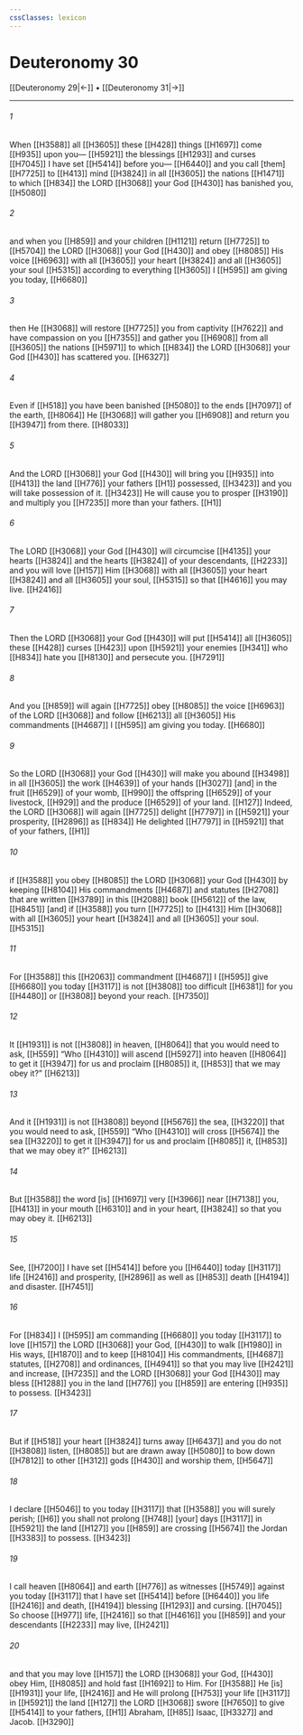 ```yaml
---
cssClasses: lexicon
---
```


# Deuteronomy 30

[[Deuteronomy 29|←]] • [[Deuteronomy 31|→]]

---

###### 1
When [[H3588]] all [[H3605]] these [[H428]] things [[H1697]] come [[H935]] upon you— [[H5921]] the blessings [[H1293]] and curses [[H7045]] I have set [[H5414]] before you— [[H6440]] and you call [them] [[H7725]] to [[H413]] mind [[H3824]] in all [[H3605]] the nations [[H1471]] to which [[H834]] the LORD [[H3068]] your God [[H430]] has banished you, [[H5080]]

###### 2
and when you [[H859]] and your children [[H1121]] return [[H7725]] to [[H5704]] the LORD [[H3068]] your God [[H430]] and obey [[H8085]] His voice [[H6963]] with all [[H3605]] your heart [[H3824]] and all [[H3605]] your soul [[H5315]] according to everything [[H3605]] I [[H595]] am giving you today, [[H6680]]

###### 3
then He [[H3068]] will restore [[H7725]] you from captivity [[H7622]] and have compassion on you [[H7355]] and gather you [[H6908]] from all [[H3605]] the nations [[H5971]] to which [[H834]] the LORD [[H3068]] your God [[H430]] has scattered you. [[H6327]]

###### 4
Even if [[H518]] you have been banished [[H5080]] to the ends [[H7097]] of the earth, [[H8064]] He [[H3068]] will gather you [[H6908]] and return you [[H3947]] from there. [[H8033]]

###### 5
And the LORD [[H3068]] your God [[H430]] will bring you [[H935]] into [[H413]] the land [[H776]] your fathers [[H1]] possessed, [[H3423]] and you will take possession of it. [[H3423]] He will cause you to prosper [[H3190]] and multiply you [[H7235]] more than your fathers. [[H1]]

###### 6
The LORD [[H3068]] your God [[H430]] will circumcise [[H4135]] your hearts [[H3824]] and the hearts [[H3824]] of your descendants, [[H2233]] and you will love [[H157]] Him [[H3068]] with all [[H3605]] your heart [[H3824]] and all [[H3605]] your soul, [[H5315]] so that [[H4616]] you may live. [[H2416]]

###### 7
Then the LORD [[H3068]] your God [[H430]] will put [[H5414]] all [[H3605]] these [[H428]] curses [[H423]] upon [[H5921]] your enemies [[H341]] who [[H834]] hate you [[H8130]] and persecute you. [[H7291]]

###### 8
And you [[H859]] will again [[H7725]] obey [[H8085]] the voice [[H6963]] of the LORD [[H3068]] and follow [[H6213]] all [[H3605]] His commandments [[H4687]] I [[H595]] am giving you today. [[H6680]]

###### 9
So the LORD [[H3068]] your God [[H430]] will make you abound [[H3498]] in all [[H3605]] the work [[H4639]] of your hands [[H3027]] [and] in the fruit [[H6529]] of your womb, [[H990]] the offspring [[H6529]] of your livestock, [[H929]] and the produce [[H6529]] of your land. [[H127]] Indeed, the LORD [[H3068]] will again [[H7725]] delight [[H7797]] in [[H5921]] your prosperity, [[H2896]] as [[H834]] He delighted [[H7797]] in [[H5921]] that of your fathers, [[H1]]

###### 10
if [[H3588]] you obey [[H8085]] the LORD [[H3068]] your God [[H430]] by keeping [[H8104]] His commandments [[H4687]] and statutes [[H2708]] that are written [[H3789]] in this [[H2088]] book [[H5612]] of the law, [[H8451]] [and] if [[H3588]] you turn [[H7725]] to [[H413]] Him [[H3068]] with all [[H3605]] your heart [[H3824]] and all [[H3605]] your soul. [[H5315]]

###### 11
For [[H3588]] this [[H2063]] commandment [[H4687]] I [[H595]] give [[H6680]] you today [[H3117]] is not [[H3808]] too difficult [[H6381]] for you [[H4480]] or [[H3808]] beyond your reach. [[H7350]]

###### 12
It [[H1931]] is not [[H3808]] in heaven, [[H8064]] that you would need to ask, [[H559]] “Who [[H4310]] will ascend [[H5927]] into  heaven [[H8064]] to get it [[H3947]] for us  and proclaim [[H8085]] it, [[H853]] that we may obey it?” [[H6213]]

###### 13
And it [[H1931]] is not [[H3808]] beyond [[H5676]] the sea, [[H3220]] that you would need to ask, [[H559]] “Who [[H4310]] will cross [[H5674]] the sea [[H3220]] to get it [[H3947]] for us  and proclaim [[H8085]] it, [[H853]] that we may obey it?” [[H6213]]

###### 14
But [[H3588]] the word [is] [[H1697]] very [[H3966]] near [[H7138]] you, [[H413]] in your mouth [[H6310]] and in your heart, [[H3824]] so that you may obey it. [[H6213]]

###### 15
See, [[H7200]] I have set [[H5414]] before you [[H6440]] today [[H3117]] life [[H2416]] and prosperity, [[H2896]] as well as [[H853]] death [[H4194]] and disaster. [[H7451]]

###### 16
For [[H834]] I [[H595]] am commanding [[H6680]] you today [[H3117]] to love [[H157]] the LORD [[H3068]] your God, [[H430]] to walk [[H1980]] in His ways, [[H1870]] and to keep [[H8104]] His commandments, [[H4687]] statutes, [[H2708]] and ordinances, [[H4941]] so that you may live [[H2421]] and increase, [[H7235]] and the LORD [[H3068]] your God [[H430]] may bless [[H1288]] you in the land [[H776]] you [[H859]] are entering [[H935]] to possess. [[H3423]]

###### 17
But if [[H518]] your heart [[H3824]] turns away [[H6437]] and you do not [[H3808]] listen, [[H8085]] but are drawn away [[H5080]] to bow down [[H7812]] to other [[H312]] gods [[H430]] and worship them, [[H5647]]

###### 18
I declare [[H5046]] to you  today [[H3117]] that [[H3588]] you will surely perish; [[H6]] you shall not prolong [[H748]] [your] days [[H3117]] in [[H5921]] the land [[H127]] you [[H859]] are crossing [[H5674]] the Jordan [[H3383]] to possess. [[H3423]]

###### 19
I call heaven [[H8064]] and earth [[H776]] as witnesses [[H5749]] against you  today [[H3117]] that I have set [[H5414]] before [[H6440]] you life [[H2416]] and death, [[H4194]] blessing [[H1293]] and cursing. [[H7045]] So choose [[H977]] life, [[H2416]] so that [[H4616]] you [[H859]] and your descendants [[H2233]] may live, [[H2421]]

###### 20
and that you may love [[H157]] the LORD [[H3068]] your God, [[H430]] obey Him, [[H8085]] and hold fast [[H1692]] to Him.  For [[H3588]] He [is] [[H1931]] your life, [[H2416]] and He will prolong [[H753]] your life [[H3117]] in [[H5921]] the land [[H127]] the LORD [[H3068]] swore [[H7650]] to give [[H5414]] to your fathers, [[H1]] Abraham, [[H85]] Isaac, [[H3327]] and Jacob. [[H3290]]

